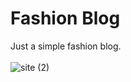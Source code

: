 # Fashion Blog
 Just a simple fashion blog.<br><br>
 ![site (2)](https://user-images.githubusercontent.com/54678108/136284951-3942ff7e-3981-4679-b435-702960b5682a.jpg)
